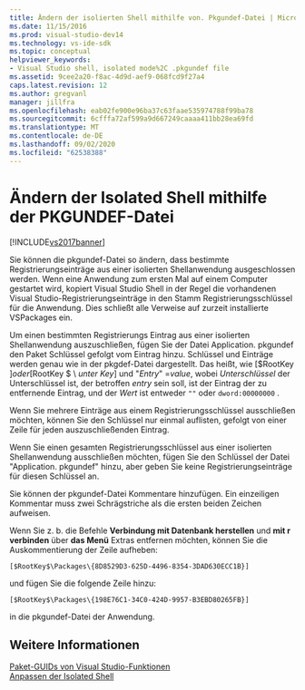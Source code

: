 ```yaml
---
title: Ändern der isolierten Shell mithilfe von. Pkgundef-Datei | Microsoft-Dokumentation
ms.date: 11/15/2016
ms.prod: visual-studio-dev14
ms.technology: vs-ide-sdk
ms.topic: conceptual
helpviewer_keywords:
- Visual Studio shell, isolated mode%2C .pkgundef file
ms.assetid: 9cee2a20-f8ac-4d9d-aef9-068fcd9f27a4
caps.latest.revision: 12
ms.author: gregvanl
manager: jillfra
ms.openlocfilehash: eab02fe900e96ba37c63faae535974788f99ba78
ms.sourcegitcommit: 6cfffa72af599a9d667249caaaa411bb28ea69fd
ms.translationtype: MT
ms.contentlocale: de-DE
ms.lasthandoff: 09/02/2020
ms.locfileid: "62538388"
---
```

# <a name="modifying-the-isolated-shell-by-using-the-pkgundef-file"></a>Ändern der Isolated Shell mithilfe der PKGUNDEF-Datei
[!INCLUDE[vs2017banner](../includes/vs2017banner.md)]

Sie können die pkgundef-Datei so ändern, dass bestimmte Registrierungseinträge aus einer isolierten Shellanwendung ausgeschlossen werden. Wenn eine Anwendung zum ersten Mal auf einem Computer gestartet wird, kopiert Visual Studio Shell in der Regel die vorhandenen Visual Studio-Registrierungseinträge in den Stamm Registrierungsschlüssel für die Anwendung. Dies schließt alle Verweise auf zurzeit installierte VSPackages ein.  
  
 Um einen bestimmten Registrierungs Eintrag aus einer isolierten Shellanwendung auszuschließen, fügen Sie der Datei Application. pkgundef den Paket Schlüssel gefolgt vom Eintrag hinzu. Schlüssel und Einträge werden genau wie in der pkgdef-Datei dargestellt. Das heißt, wie [$RootKey $] oder [$RootKey $ \\ *unter Key*] und "*Entry*" =*value*, wobei *Unterschlüssel* der Unterschlüssel ist, der betroffen *entry* sein soll, ist der Eintrag der zu entfernende Eintrag, und der *Wert* ist entweder `""` oder `dword:00000000` .  
  
 Wenn Sie mehrere Einträge aus einem Registrierungsschlüssel ausschließen möchten, können Sie den Schlüssel nur einmal auflisten, gefolgt von einer Zeile für jeden auszuschließenden Eintrag.  
  
 Wenn Sie einen gesamten Registrierungsschlüssel aus einer isolierten Shellanwendung ausschließen möchten, fügen Sie den Schlüssel der Datei "Application. pkgundef" hinzu, aber geben Sie keine Registrierungseinträge für diesen Schlüssel an.  
  
 Sie können der pkgundef-Datei Kommentare hinzufügen. Ein einzeiligen Kommentar muss zwei Schrägstriche als die ersten beiden Zeichen aufweisen.  
  
 Wenn Sie z. b. die Befehle **Verbindung mit Datenbank herstellen** und **mit r verbinden** über **das Menü** Extras entfernen möchten, können Sie die Auskommentierung der Zeile aufheben:  
  
```  
[$RootKey$\Packages\{8D8529D3-625D-4496-8354-3DAD630ECC1B}]  
```  
  
 und fügen Sie die folgende Zeile hinzu:  
  
```  
[$RootKey$\Packages\{198E76C1-34C0-424D-9957-B3EBD80265FB}]  
```  
  
 in die pkgundef-Datei der Anwendung.  
  
## <a name="see-also"></a>Weitere Informationen  
 [Paket-GUIDs von Visual Studio-Funktionen](../extensibility/package-guids-of-visual-studio-features.md)   
 [Anpassen der Isolated Shell](../extensibility/customizing-the-isolated-shell.md)
